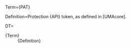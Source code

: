 Term={PAT}

Definition=Protection {API} token, as defined in [UMAcore]. 

DT=<dt>{Term}</dt><dd>{Definition}</dd>
